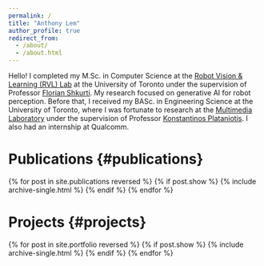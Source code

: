 ```yaml
---
permalink: /
title: "Anthony Lem"
author_profile: true
redirect_from: 
  - /about/
  - /about.html
---
```


Hello! I completed my M.Sc. in Computer Science at the [Robot Vision & Learning (RVL) Lab](https://rvl.cs.toronto.edu/) at the University of Toronto under the supervision of Professor [Florian Shkurti](https://www.cs.toronto.edu/~florian/). My research focused on generative AI for robot perception. Before that, I received my BASc. in Engineering Science at the University of Toronto, where I was fortunate to research at the [Multimedia Laboratory](https://www.dsp.utoronto.ca/) under the supervision of Professor [Konstantinos Plataniotis](https://www.comm.utoronto.ca/~kostas/). I also had an internship at Qualcomm.

# Publications {#publications}

<div class="pub-list">
  {% for post in site.publications reversed %}
    {% if post.show %}
      {% include archive-single.html %}
    {% endif %}
  {% endfor %}
</div>

# Projects {#projects}

<div class="proj-list">
  {% for post in site.portfolio reversed %}
    {% if post.show %}
      {% include archive-single.html %}
    {% endif %}
  {% endfor %}
</div>

